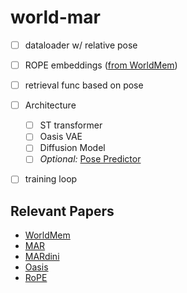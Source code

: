 # world-mar

- [ ] dataloader w/ relative pose
- [ ] ROPE embeddings ([from WorldMem](https://github.com/xizaoqu/WorldMem/blob/main/algorithms/worldmem/models/rotary_embedding_torch.py))
- [ ] retrieval func based on pose
- [ ] Architecture
    - [ ] ST transformer
    - [ ] Oasis VAE
    - [ ] Diffusion Model
    - [ ] _Optional:_ [Pose Predictor](https://github.com/xizaoqu/WorldMem/blob/main/algorithms/worldmem/models/pose_prediction.py)
- [ ] training loop


## Relevant Papers
- [WorldMem](https://www.arxiv.org/pdf/2504.12369)
- [MAR](https://arxiv.org/pdf/2406.11838)
- [MARdini](https://arxiv.org/pdf/2410.20280)
- [Oasis](https://oasis-model.github.io/)
- [RoPE](https://arxiv.org/pdf/2104.09864)
